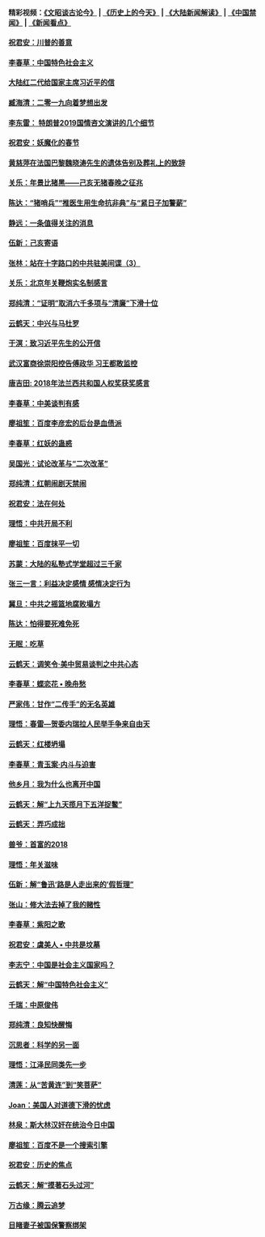 #### 精彩视频：[《文昭谈古论今》](http://45.32.25.56/wenzhao) | [《历史上的今天》](http://45.32.25.56/today-in-history) | [《大陆新闻解读》](http://45.32.25.56/ntdtv-comedy) | [《中国禁闻》](http://45.32.25.56/ntdtv-news) | [《新闻看点》](http://45.32.25.56/news-insight) 

 #### [祝君安：川普的善意](../pages/nsc993/n11032077.md?t=02091531) 

#### [李春草：中国特色社会主义](../pages/nsc993/n11032132.md?t=02091531) 

#### [大陆红二代给国家主席习近平的信](../pages/nsc993/n11031995.md?t=02091531) 

#### [臧海清：二零一九向着梦想出发](../pages/nsc993/n11031959.md?t=02091531) 

#### [李东雷： 特朗普2019国情咨文演讲的几个细节](../pages/nsc993/n11031943.md?t=02091531) 

#### [祝君安：妖魔化的春节](../pages/nsc993/n11031747.md?t=02091531) 

#### [黄慈萍在法国巴黎魏晓涛先生的遗体告别及葬礼上的致辞](../pages/nsc993/n11031419.md?t=02091531) 

#### [关乐：年景比猪黑——己亥无猪春晚之征兆](../pages/nsc993/n11031494.md?t=02091531) 

#### [陈达：“猪哨兵”“推医生用生命抗非典”与“紧日子加警薪”](../pages/nsc993/n11027746.md?t=02091531) 

#### [静远：一条值得关注的消息](../pages/nsc993/n11024470.md?t=02091531) 

#### [伍新：己亥寄语](../pages/nsc993/n11024543.md?t=02091531) 

#### [张林：站在十字路口的中共驻美间谍（3）](../pages/nsc993/n11023043.md?t=02091531) 

#### [关乐：北京年关鞭炮实名制感言](../pages/nsc993/n11022630.md?t=02091531) 

#### [郑纯清：“证明”取消六千多项与“清廉”下滑十位](../pages/nsc993/n11022638.md?t=02091531) 

#### [云鹤天：中兴与马杜罗](../pages/nsc993/n11022620.md?t=02091531) 

#### [于溟：致习近平先生的公开信](../pages/nsc993/n11022593.md?t=02091531) 

#### [武汉富商徐崇阳控告傅政华 习王都敢监控](../pages/nsc993/n11022212.md?t=02091531) 

#### [唐吉田: 2018年法兰西共和国人权奖获奖感言](../pages/nsc993/n11021537.md?t=02091531) 

#### [李春草：中美谈判有感](../pages/nsc993/n11019776.md?t=02091531) 

#### [廖祖笙：百度李彦宏的后台是血债派](../pages/nsc993/n11019767.md?t=02091531) 

#### [李春草：红妖的蛊惑](../pages/nsc993/n11017095.md?t=02091531) 

#### [吴国光：试论改革与“二次改革”](../pages/nsc993/n11017055.md?t=02091531) 

#### [郑纯清：红朝闹剧天禁闹](../pages/nsc993/n11017030.md?t=02091531) 

#### [祝君安：法在何处](../pages/nsc993/n11017021.md?t=02091531) 

#### [理悟：中共开局不利](../pages/nsc993/n11016938.md?t=02091531) 

#### [廖祖笙：百度抹平一切](../pages/nsc993/n11014925.md?t=02091531) 

#### [苏蒙：大陆的私塾式学堂超过三千家](../pages/nsc993/n11014334.md?t=02091531) 

#### [张三一言：利益决定感情 感情决定行为](../pages/nsc993/n11012463.md?t=02091531) 

#### [冀旦：中共之摇篮地腐败塌方](../pages/nsc993/n11009533.md?t=02091531) 

#### [陈达：怕得要死难免死](../pages/nsc993/n11009520.md?t=02091531) 

#### [无眠：吃草](../pages/nsc993/n11007940.md?t=02091531) 

#### [云鹤天：调笑令‧美中贸易谈判之中共心态](../pages/nsc993/n11007670.md?t=02091531) 

#### [李春草：蝶恋花  •  晚舟愁](../pages/nsc993/n11006605.md?t=02091531) 

#### [严家伟：甘作“二传手”的无名英雄](../pages/nsc993/n11005340.md?t=02091531) 

#### [理悟：春雷—贺委内瑞拉人民举手争来自由天](../pages/nsc993/n11005334.md?t=02091531) 

#### [云鹤天：红楼坍塌](../pages/nsc993/n11005318.md?t=02091531) 

#### [李春草：青玉案·内斗与迫害](../pages/nsc993/n11005306.md?t=02091531) 

#### [他乡月：我为什么也离开中国](../pages/nsc993/n11003553.md?t=02091531) 

#### [云鹤天：解“上九天揽月下五洋捉鳖”](../pages/nsc993/n11000750.md?t=02091531) 

#### [云鹤天：弄巧成拙](../pages/nsc993/n11000722.md?t=02091531) 

#### [兽爷：首富的2018](../pages/nsc993/n11000693.md?t=02091531) 

#### [理悟：年关滋味](../pages/nsc993/n10998847.md?t=02091531) 

#### [伍新：解“鲁迅‘路是人走出来的’假哲理”](../pages/nsc993/n10998777.md?t=02091531) 

#### [张山：修大法去掉了我的赌性](../pages/nsc993/n10997702.md?t=02091531) 

#### [李春草：紫阳之歌](../pages/nsc993/n10997679.md?t=02091531) 

#### [祝君安：虞美人 • 中共是坟墓](../pages/nsc993/n10996090.md?t=02091531) 

#### [李志宁：中国是社会主义国家吗？](../pages/nsc993/n10996097.md?t=02091531) 

#### [云鹤天：解“中国特色社会主义”](../pages/nsc993/n10996043.md?t=02091531) 

#### [千瑞：中原俊伟](../pages/nsc993/n10995401.md?t=02091531) 

#### [郑纯清：良知快醒悔](../pages/nsc993/n10995385.md?t=02091531) 

#### [沉思者：科学的另一面](../pages/nsc993/n10996074.md?t=02091531) 

#### [理悟：江泽民同类先一步](../pages/nsc993/n10995378.md?t=02091531) 

#### [清莲：从“苦黄连”到“笑菩萨”](../pages/nsc993/n10995466.md?t=02091531) 

#### [Joan：美国人对道德下滑的忧虑](../pages/nsc993/n10995424.md?t=02091531) 

#### [林泉：斯大林汉奸在统治今日中国](../pages/nsc993/n10995210.md?t=02091531) 

#### [廖祖笙：百度不是一个搜索引擎](../pages/nsc993/n10994961.md?t=02091531) 

#### [祝君安：历史的焦点](../pages/nsc993/n10994925.md?t=02091531) 

#### [云鹤天：解“摸著石头过河”](../pages/nsc993/n10993325.md?t=02091531) 

#### [万古缘：腾云追梦](../pages/nsc993/n10993120.md?t=02091531) 

#### [目睹妻子被国保警察绑架](../pages/nsc993/n10991525.md?t=02091531) 

